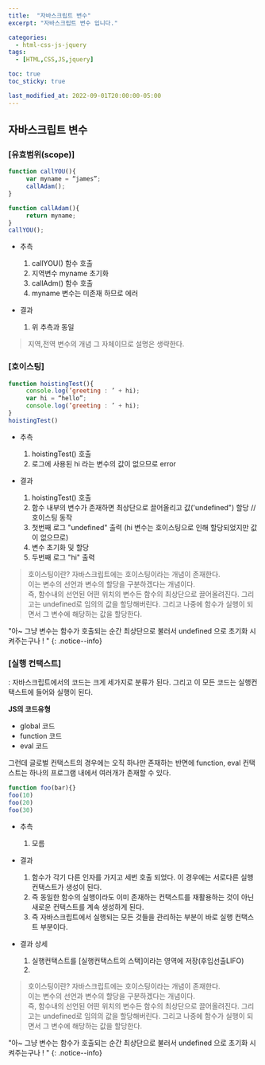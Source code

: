 ```yaml
---
title:  "자바스크립트 변수"
excerpt: "자바스크립트 변수 입니다."

categories:
  - html-css-js-jquery
tags:
  - [HTML,CSS,JS,jquery]

toc: true
toc_sticky: true

last_modified_at: 2022-09-01T20:00:00-05:00
---
```


## 자바스크립트 변수
### [유효범위(scope)]

```js
function callYOU(){
     var myname = “james”;
     callAdam();
}

function callAdam(){
     return myname;
}
callYOU();

```

- 추측
  1. callYOU() 함수 호출
  2. 지역변수 myname 초기화
  3. callAdm() 함수 호출
  4. myname 변수는 미존재 하므로 에러

- 결과
  1. 위 추측과 동일

> 지역,전역 변수의 개념 그 자체이므로 설명은 생략한다.


### [호이스팅]

```js
function hoistingTest(){
     console.log(’greeting : ’ + hi);
     var hi = “hello”;
     console.log(’greeting : ’ + hi);
}
hoistingTest()

```

- 추측
  1. hoistingTest() 호출
  2. 로그에 사용된 hi 라는 변수의 값이 없으므로 error
 
- 결과
  1. hoistingTest() 호출
  2. 함수 내부의 변수가 존재하면 최상단으로 끌어올리고 값('undefined") 할당   //호이스팅 동작
  3. 첫번째 로그 "undefined" 출력 (hi 변수는 호이스팅으로 인해 할당되었지만 값이 없으므로)
  4. 변수 초기화 및 할당
  5. 두번째 로그 "hi" 출력

> 호이스팅이란?
> 자바스크립트에는 호이스팅이라는 개념이 존재한다.  
> 이는 변수의 선언과 변수의 할당을 구분하겠다는 개념이다.  
> 즉, 함수내의 선언된 어떤 위치의 변수든 함수의 최상단으로 끌어올려진다. 
> 그리고는 undefined로 임의의 값을 할당해버린다. 그리고 나중에 함수가 실행이 되면서 그 변수에 해당하는 값을 할당한다.
  
"아~ 그냥 변수는 함수가 호출되는 순간 최상단으로 불러서 undefined 으로 초기화 시켜주는구나 ! "
{: .notice--info}

### [실행 컨택스트]
: 자바스크립트에서의 코드는 크게 세가지로 분류가 된다. 그리고 이 모든 코드는 실행컨택스트에 들어와 실행이 된다.

**JS의 코드유형**
- global 코드
- function 코드
- eval 코드
  
그런데 글로벌 컨택스트의 경우에는 오직 하나만 존재하는 반면에 function, eval 컨택스트는 하나의 프로그램 내에서 여러개가 존재할 수 있다.

```js
function foo(bar){}
foo(10)
foo(20)
foo(30)

```

- 추측
  1. 모름
 
- 결과
  1. 함수가 각기 다른 인자를 가지고 세번 호출 되었다. 이 경우에는 서로다른 실행컨택스트가 생성이 된다.
  2. 즉 동일한 함수의 실행이라도 이미 존재하는 컨택스트를 재활용하는 것이 아닌 새로운 컨택스트를 계속 생성하게 된다.
  3. 즉 자바스크립트에서 실행되는 모든 것들을 관리하는 부분이 바로 실행 컨택스트 부분이다.

- 결과 상세
  1. 실행컨택스트를 [실행컨택스트의 스택]이라는 영역에 저장(후입선출LIFO)
  2. 
  

> 호이스팅이란?
> 자바스크립트에는 호이스팅이라는 개념이 존재한다.  
> 이는 변수의 선언과 변수의 할당을 구분하겠다는 개념이다.  
> 즉, 함수내의 선언된 어떤 위치의 변수든 함수의 최상단으로 끌어올려진다. 
> 그리고는 undefined로 임의의 값을 할당해버린다. 그리고 나중에 함수가 실행이 되면서 그 변수에 해당하는 값을 할당한다.
  
"아~ 그냥 변수는 함수가 호출되는 순간 최상단으로 불러서 undefined 으로 초기화 시켜주는구나 ! "
{: .notice--info}


